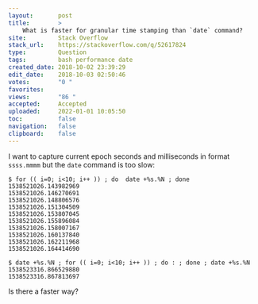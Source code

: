 ```yaml
---
layout:       post
title:        >
    What is faster for granular time stamping than `date` command?
site:         Stack Overflow
stack_url:    https://stackoverflow.com/q/52617824
type:         Question
tags:         bash performance date
created_date: 2018-10-02 23:39:29
edit_date:    2018-10-03 02:50:46
votes:        "0 "
favorites:    
views:        "86 "
accepted:     Accepted
uploaded:     2022-01-01 10:05:50
toc:          false
navigation:   false
clipboard:    false
---
```


I want to capture current epoch seconds and milliseconds in format `ssss.mmmm` but the `date` command is too slow:

``` 
$ for (( i=0; i<10; i++ )) ; do  date +%s.%N ; done
1538521026.143982969
1538521026.146270691
1538521026.148806576
1538521026.151304509
1538521026.153807045
1538521026.155896084
1538521026.158007167
1538521026.160137840
1538521026.162211968
1538521026.164414690

$ date +%s.%N ; for (( i=0; i<10; i++ )) ; do : ; done ; date +%s.%N 
1538523316.866529880
1538523316.867813697

```

Is there a faster way?
